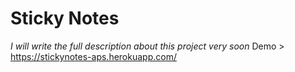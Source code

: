 # Sticky Notes 
*I will write the full description about this project very soon* 
Demo > https://stickynotes-aps.herokuapp.com/
